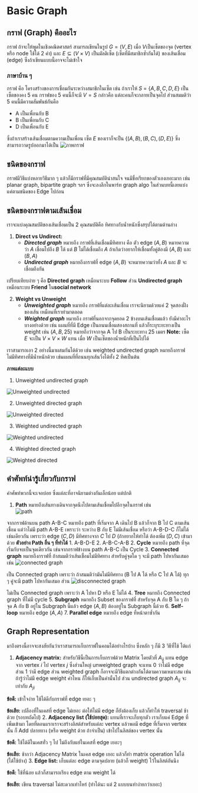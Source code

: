 ﻿


# Basic Graph
## กราฟ (Graph) คืออะไร
กราฟ ถ้าจะให้พูดในเชิงคณิตศาสตร์ สามารถเขียนในรูป $G = (V, E)$ เมื่อ $V$เป็นเซ็ตของจุด (vertex หรือ node ใช้ได้ 2 คำ) และ $E \subseteq (V\times V)$ เป็นมัลติเซ็ต (เซ็ตที่มีสมาชิกซ้ำกันได้) ของเส้นเชื่อม (edge) ซึ่งถ้าเขียนแบบนี้อาจจะไม่เข้าใจ
###  ภาษาบ้าน ๆ
กราฟ คือ โครงสร้างของการเชื่อมกันระหว่างสมาชิกในเซ็ต เช่น ถ้าเราให้ $S$ =  $\{A, B, C, D, E \}$ เป็นเซ็ตของคง 5 คน กราฟของ 5 คนนี้ก็จะมี $V = S$ กล่าวคือ แต่ละคนก็จะกลายเป็นจุดไป ส่วนสมมติว่า 5 คนนี้มีความสัมพันธ์กันคือ
- A เป็นเพื่อนกับ B
- B เป็นเพื่อนกับ C
- D เป็นเพื่อนกับ E

ซึ่งถ้าเราสร้างเส้นเชื่อมตามความเป็นเพื่อน เซ็ต $E$ ของเราก็จะป็น $\{(A, B), (B, C), (D, E)\}$  ซึ่งสามารถวาดรูปออกมาได้เป็น
![ภาพกราฟ](https://raw.githubusercontent.com/KirkPig/data-algo-supplementary/main/data/graph/example1.png)
## ชนิดของกราฟ
กราฟมีวิธีแบ่งหลายวิธีมาก ๆ แล้วก็มีกราฟที่มีคุณสมบัติน่าสนใจ จนมีชื่อเรียกของตัวเองเยอะมาก เช่น planar graph, bipartite graph ฯลฯ ซึ่งจะลงลึกในพาร์ท graph algo ในส่วนบทนี้เลยแบ่งแค่ตามชนิดของ Edge ไปก่อน
## ชนิดของกราฟตามเส้นเชื่อม
เราจะแบ่งคุณสมบัติของเส้นเชื่อมเป็น 2 คุณสมบัติคือ ทิศทางกับน้ำหนักซึ่งสรุปได้ตามด้านล่าง
1. **Direct vs Undirect:** 
	- ***Directed graph*** หมายถึง กราฟที่เส้นเชื่อมมีทิศทาง คือ ตัว edge $(A, B)$ หมายความว่า $A$ เชื่อมไปถึง $B$ ได้ แต่ $B$ ไม่ได้เชื่อมถึง $A$ ถ้าเกิดว่าอยากให้เชื่อมทั้งคู่ต้องมี $(A, B)$ และ $(B, A)$
	- ***Undirected graph*** หมายถึงกราฟที่ edge $(A, B)$ จะหมายความว่าทั้ง $A$ และ $B$ จะเชื่อมถึงกัน

เปรียบเทียบง่าย ๆ คือ **Directed graph** เหมือนระบบ **Follow** ส่วน **Undirected graph** เหมือนระบบ **Friend** ใน**social network**

2. **Weight vs Unweight**
	- ***Unweighted graph*** หมายถึง กราฟที่แต่ละเส้นเชื่อม เราจะนิยามด้วยแค่ 2  จุดสองฝั่งของเส้น เหมือนที่เราทำมาตลอด
	- ***Weighted graph*** หมายถึง กราฟที่นอกจากจุดยอด 2 ข้างบนเส้นเชื่อมแล้ว ยังมีค่าอะไรบางอย่างด้วย เช่น แผนที่ที่มี Edge เป็นถนนเชื่อมสองสถานที่ แล้วก็ระบุระยะทางเป็น weight เช่น $(A, B, 25)$ หมายถึงว่าจากจุด A ไป B เป็นระยะทาง 25 เมตร
	**Note:** เซ็ต $E$ จะเป็น $V \times V \times W$ แทน เมื่อ $W$ เป็นเซ็ตของน้ำหนักที่เป็นไปได้

เราสามารถเอา 2 อย่างนี้มาผสมกันได้ด้วย เช่น weighted undirected graph หมายถึงกราฟไม่มีทิศทางที่มีน้ำหนักด้วย เช่นแผนที่ที่ถนนทุกเส้นวิ่งได้ทั้ง 2 ทิศเป็นต้น

**ภาพแต่ละแบบ**

1. Unweighted undirected graph 

![Unweighted undirected](https://raw.githubusercontent.com/KirkPig/data-algo-supplementary/main/data/graph/unweighted_undirected.png)

2. Unweighted directed graph 

![Unweighted directed](https://raw.githubusercontent.com/KirkPig/data-algo-supplementary/main/data/graph/unweighted_directed.png)

3. Weighted undirected graph 

![Weighted undirected](https://raw.githubusercontent.com/KirkPig/data-algo-supplementary/main/data/graph/weighted_undirected.png)

4. Weighted directed graph  

![Weighted directed](https://raw.githubusercontent.com/KirkPig/data-algo-supplementary/main/data/graph/weighted_directed.png)

## คำศัพท์น่ารู้เกี่ยวกับกราฟ
คำศัพท์พวกนี้จะเจอบ่อย ซึ่งแต่ละที่อาจนิยามต่างกันเล็กน้อย แต่ปกติ
 
1. **Path** หมายถึงเส้นทางเดินจากจุดนึงไปตามเส้นเชื่อมไปอีกจุดในกราฟ เช่น  
![path](https://raw.githubusercontent.com/KirkPig/data-algo-supplementary/main/data/graph/example2.png)

จากกราฟด้านบน path A-B-C หมายถึง path ที่เริ่มจาก A เดินไป B แล้วก็จาก B ไป C ตามเส้นเชื่อม แต่ว่าไม่มี path A-B-E เพราะว่า ระหว่าง B กับ E ไม่มีเส้นเชื่อม หรือว่า A-B-D-C ก็ไม่ได้เช่นเดียวกัน เพราะว่า edge $(C, D)$ มีทิศทางจาก $C$ ไป $D$ (ถ้าอยากให้ทำได้ ต้องเพิ่ม $(D, C)$ เข้ามาด้วย
	**ตัวอย่าง Path อื่น ๆ ที่ทำได้**
	1. A-B-D-E
	2. A-B-C-A-B
2. **Cycle** หมายถึง path ที่จุดเริ่มกับจบเป็นจุดเดียวกัน เช่นจากกราฟข้างบน path A-B-C เป็น Cycle
3. **Connected graph** หมายถึงกราฟที่ ถ้าสมมติว่าเส้นเชื่อมไม่มีทิศทาง สำหรับคู่จุดใด ๆ จะมี path ไปหากันเสมอ เช่น 
![connected graph](https://raw.githubusercontent.com/KirkPig/data-algo-supplementary/main/data/graph/example3.png)

เป็น Connected graph เพราะว่า ถ้าสมมติว่ามันไม่มีทิศทาง (B ไป A ได้ หรือ C ไป A ได้) ทุก ๆ คู่จะมี path ไปหากันเสมอ ส่วน 
![disconnected graph](https://raw.githubusercontent.com/KirkPig/data-algo-supplementary/main/data/graph/example1.png)

ไม่เป็น Connected graph เพราะว่า A ไปหา D หรือ E ไม่ได้
4. **Tree** หมายถึง Connected graph ที่ไม่มี cycle
5. **Subgraph** หมายถึง Subset ของกราฟที่ สำหรับจุด A กับ B ใด ๆ ถ้าจุด A กับ B อยู่ใน Subgraph นี้แล้ว edge $(A, B)$ ต้องอยู่ใน Subgraph นี้ด้วย
6. **Self-loop** หมายถึง edge $(A, A)$
7. **Parallel edge** หมายถึง edge ที่หน้าตาซ้ำกัน 

## Graph Representation
มาถึงตรงนี้อาจจะสงสัยกันว่าเราสามารถเก็บกราฟในคอมได้อย่างไรบ้าง ซึ่งหลัก ๆ ก็มี 3 วิธีที่ใช้ ได้แก่
1. **Adjacency matrix:** สำหรับวิธีนี้เป็นการเก็บกราฟด้วย Matrix โดยตัวที่ $A_{ij}$ แทน edge จาก vertex $i$ ไป vertex $j$ ซึ่งส่วนใหญ่ unweighted graph จะแทน 0 ว่าไม่มี edge ส่วน 1 ว่ามี edge ส่วน weighted graph ก็อาจจะมีวิธีแตกต่างกันได้ตามความเหมาะสม เช่นถ้ารู้ว่าไม่มี edge weight ค่าไหน ก็ให้เก็บเป็นค่านั้นไป ส่วน undirected graph $A_{ij}$ จะเท่ากับ $A_{ji}$

**ข้อดี:** เข้าใจง่าย ใช้ได้ดีกับกราฟที่ edge เยอะ ๆ

**ข้อเสีย:** เปลืองที่ในเคสที่ edge ไม่เยอะ ต่อให้ไม่มี edge ก็ยังต้องเก็บ แล้วก็ทำให้ traversal ช้าด้วย (รอบทถัดไป)
2. **Adjacency list (ใช้บ่อยสุด):** แทนที่เราจะเก็บทุกตัว เราเก็บแค่ Edge ที่เพิ่มเข้ามา โดยที่ตอนแรกเราจะสร้างลิสต์สำหรับแต่ละ vertex แล้วพอมี edge ที่เริ่มจาก vertex นั้น ก็ Add ปลายทาง (หรือ weight ด้วย ถ้าจำเป็น) เข้าไปในลิสต์ของ vertex นั้น

**ข้อดี:** ใช้ได้ดีในเคสทั่ว ๆ ไป ไม่ถึงกับแย่ในเคสที่ edge เยอะๆ

**ข้อเสีย:** ช้ากว่า Adjacency Matrix ในเคส edge เยอะ แล้วก็ทำ matrix operation ไม่ได้ (ได้ใช้บ้าง)
3. **Edge list:** เก็บแต่ละ edge ตามจุดปลาย (แล้วก็ weight) ไว้ในลิสต์อันนึง 

**ข้อดี:** ใช้ที่น้อย แล้วก็สามารถเรียง edge ตาม weight ได้

**ข้อเสีย:** เขียน traversal ไม่สะดวกเท่าไหร่ (ทำได้นะ แต่ 2 แบบบนทำง่ายกว่าเยอะ)

 
